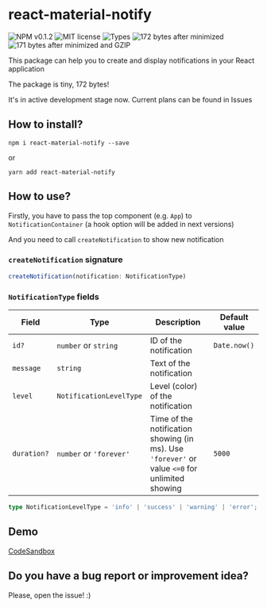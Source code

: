 # react-material-notify

![NPM v0.1.2](https://badgen.net/npm/v/react-material-notify?cache=600)
![MIT license](https://badgen.net/npm/license/react-material-notify?cache=86400)
![Types](https://badgen.net/npm/types/react-material-notify?cache=600)
![172 bytes after minimized](https://badgen.net/bundlephobia/min/react-material-notify?color=green&cache=600)
![171 bytes after minimized and GZIP](https://badgen.net/bundlephobia/minzip/react-material-notify?color=green&cache=600)

This package can help you to create and display notifications in your React application

The package is tiny, 172 bytes!

It's in active development stage now. Current plans can be found in Issues

## How to install?
```
npm i react-material-notify --save
```
or
```
yarn add react-material-notify
```

## How to use?
Firstly, you have to pass the top component (e.g. `App`) to `NotificationContainer`
(a hook option will be added in next versions)

And you need to call `createNotification` to show new notification

### `createNotification` signature

```ts
createNotification(notification: NotificationType)
```

### `NotificationType` fields
| Field | Type | Description | Default value |
|-------|------|-------------|-----------------------|
| `id?`      | `number` or `string`      | ID of the notification            | `Date.now()`  |
| `message`  | `string`                  | Text of the notification          |               |
| `level`    | `NotificationLevelType`   | Level (color) of the notification |               |
| `duration?`| `number` or `'forever'`   | Time of the notification showing (in ms). Use `'forever'` or value `<=0` for unlimited showing  | `5000`        |

```ts
type NotificationLevelType = 'info' | 'success' | 'warning' | 'error';
```

## Demo
[CodeSandbox](https://codesandbox.io/s/react-material-notify-demo-c1fkh)

## Do you have a bug report or improvement idea?
Please, open the issue! :)
